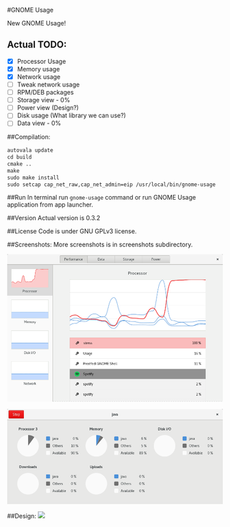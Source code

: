 #GNOME Usage

New GNOME Usage!

## Actual TODO:
- [x] Processor Usage
- [x] Memory usage
- [x] Network usage
- [ ] Tweak network usage
- [ ] RPM/DEB packages
- [ ] Storage view - 0%
- [ ] Power view (Design?)
- [ ] Disk usage (What library we can use?)
- [ ] Data view - 0%

##Compilation:
```
autovala update
cd build
cmake ..
make
sudo make install
sudo setcap cap_net_raw,cap_net_admin=eip /usr/local/bin/gnome-usage
```
##Run
In terminal run ```gnome-usage``` command or run GNOME Usage application from app launcher.

##Version
Actual version is 0.3.2

##License
Code is under GNU GPLv3 license.

##Screenshots:
More screenshots is in screenshots subdirectory.

![Screenshot](screenshots/screenshot9.png?raw=true )

![Screenshot](screenshots/screenshot4.png?raw=true )

##Design:
<img src="https://raw.githubusercontent.com/gnome-design-team/gnome-mockups/master/usage/usage-wires.png">

